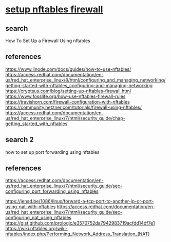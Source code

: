 # **[setup nftables firewall]()**

## search

How To Set Up a Firewall Using nftables

## references

<https://www.linode.com/docs/guides/how-to-use-nftables/>
<https://access.redhat.com/documentation/en-us/red_hat_enterprise_linux/8/html/configuring_and_managing_networking/getting-started-with-nftables_configuring-and-managing-networking>
<https://cryptsus.com/blog/setting-up-nftables-firewall.html>
<https://www.fosslife.org/how-use-nftables-firewall-rules>
<https://travishorn.com/firewall-configuration-with-nftables>
<https://community.hetzner.com/tutorials/firewall-using-nftables/>
<https://access.redhat.com/documentation/en-us/red_hat_enterprise_linux/7/html/security_guide/chap-getting_started_with_nftables>

## search 2

how to set up port forwarding using nftables

## references

<https://access.redhat.com/documentation/en-us/red_hat_enterprise_linux/7/html/security_guide/sec-configuring_port_forwarding_using_nftables>

<https://jensd.be/1086/linux/forward-a-tcp-port-to-another-ip-or-port-using-nat-with-nftables>
<https://access.redhat.com/documentation/en-us/red_hat_enterprise_linux/7/html/security_guide/sec-configuring_nat_using_nftables>
<https://gist.github.com/prologic/e3570752da7942983719acfdd14df7e1>
<https://wiki.nftables.org/wiki-nftables/index.php/Performing_Network_Address_Translation_(NAT)>
